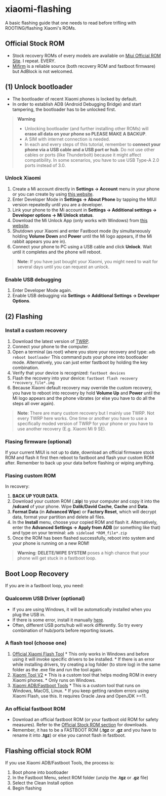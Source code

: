 # xiaomi-flashing
A basic flashing guide that one needs to read before trifling with ROOTING/flashing Xiaomi's ROMs.

## Official Stock ROM
* Stock recovery ROMs of every models are available on <a href="https://c.mi.com/global/miuidownload/index">Miui Official ROM Site</a>. I repeat. EVERY.
* <a href="https://mifirm.net/">Mifirm</a> is a reliable source (both recovery ROM and fastboot firmware) but AdBlock is not welcomed.

## (1) Unlock bootloader
* The bootloader of recent Xiaomi phones is locked by default.
* In order to establish ADB (Android Debugging Bridge) and start tampering, the bootloader has to be unlocked first.
> **Warning**
> 
> * Unlocking bootloader (and further installing other ROMs) will __erase all data on your phone so PLEASE MAKE A BACKUP__.
> * A SIM with internet connection is needed.
> * In each and every steps of this tutorial, remember to __connect your phone via a USB cable and a USB port or hub__. Do not use other cables or ports (like Thunderbolt) because it might affect compatibility. In some scenarios, you have to use USB Type-A 2.0 ports instead of 3.0.

### Unlock Xiaomi
1. Create a Mi account directly in __Settings -> Account__ menu in your phone or you can create by using <a href="https://account.xiaomi.com/pass/register/">this website</a>.
1. Enter Developer Mode in __Settings -> About Phone__ by tapping the MIUI version repeatedly until you are a developer.
1. Link your phone to the Mi account in __Settings -> Additional settings -> Developer options -> Mi Unlock status__.
1. Download the Mi Unlock App (only works with Windows) from <a href="https://en.miui.com/unlock/download_en.html">this website</a>.
1. Shutdown your Xiaomi and enter Fastboot mode (by simultaneously holding __Volume Down__ and __Power__ until the Mi logo appears, if the Mi rabbit appears you are in).
1. Connect your phone to PC using a USB cable and click __Unlock__. Wait until it completes and the phone will reboot.
> **Note**: 
> If you have just bought your Xiaomi, you might need to wait for several days until you can request an unlock.
  
### Enable USB debugging
1. Enter Developer Mode again.
1. Enable USB debugging via __Settings -> Additional Settings -> Developer Options__.

## (2) Flashing
### Install a custom recovery
1. Download the latest version of <a href="https://twrp.me/Devices/Xiaomi/">TWRP</a>.
1. Connect your phone to the computer.
1. Open a terminal (as root) where you store your recovery and type:
`adb reboot bootloader`
This command puts your phone into bootloader mode. Alternatively, you can just enter fastboot by holding the key combination.
1. Verify that your device is recognized:
`fastboot devices`
1. Flash the recovery into your device:
`fastboot flash recovery *recovery_file*.img`
1. Because Xiaomi default recovery may override the custom recovery, you have to reboot into recovery by hold __Volume Up__ and __Power__ until the Mi logo appears and the phone vibrates (or else you have to do all the steps all over again).
> **Note**: 
> There are many custom recovery but I mainly use TWRP. Not every TWRP here works. One time or another you have to use a specifically moded version of TWRP for your phone or you have to use another recovery (E.g. Xiaomi Mi 9 SE).
### Flasing firmware (optional)
If your current MIUI is not up to date, download an official firmware stock ROM and flash it first then reboot to fastboot and flash your custom ROM after. Remember to back up your data before flashing or wiping anything.
### Flasing custom ROM
In recovery:
1. __BACK UP YOUR DATA__.
1. Download your custom ROM (__.zip__) to your computer and copy it into the __/sdcard__ of your phone.
Wipe __Dalik/David Cache__, __Cache__ and __Data__.
1. __Format Data__ (in __Advanced Wipe__) or __Factory Reset__, which will decrypt data, format your partition and delete all files.
3. In the __Install__ menu, choose your copied ROM and flash it.
Alternatively, enter the __Advanced Settings -> Apply from ADB__ (or something like that) and type on your terminal:
`adb sideload *ROM_file*.zip`
4. Once the ROM has been flashed successfully, reboot into system and your phone is running on a new ROM!
> **Warning**: 
> __DELETE/WIPE SYSTEM__ poses a high chance that your phone will get stuck in a fastboot loop.
## Boot Loop Recovery
If you are in a fastboot loop, you need:
  ### Qualcomm USB Driver (optional)
  * If you are using Windows, it will be automatically installed when you plug the USB in.
  * If there is some error, install it manually <a href="https://gsmusbdrivers.com/download/android-qualcomm-usb-driver/">here</a>.
  * Often, different USB ports/hub will work differently. So try every combination of hub/ports before reporting issues.
  ### A flash tool (choose one)
  1. <a href="https://www.xiaomiflash.com/download/">Official Xiaomi Flash Tool</a>
    * This only works in Windows and before using it will invoke specific drivers to be installed.
    * If there is an error while installing drivers, try creating a log folder (to store log) in the same folder as the .exe file and run the tool again.
  1. <a href="https://www.xiaomitool.com/V2/">Xiaomi Tool V2</a>
    * This is a custom tool that helps moding ROM in every Xiaomi phones.
    * Only runs on Windows.
  1. <a href="https://github.com/Szaki/XiaomiADBFastbootTools">Xiaomi ADB/Fastboot Tools</a>
    * This is a custom tool that runs on Windows, MacOS, Linux.
    * If you keep getting random errors using Xiaomi Flash, use this. It requires Oracle Java and OpenJDK >=11.
  ### An official fastboot ROM
  * Download an official fastboot ROM (or your fastboot old ROM for safety measures). Refer to the [Official Stock ROM section](#official-stock-rom) for downloads.
  * Remember, it has to be a FASTBOOT ROM (__.tgz__ or __.gz__ and you have to rename it into __.tgz__) or else you cannot flash in fastboot.
  ## Flashing official stock ROM
  If you use Xiaomi ADB/Fastboot Tools, the process is:
  1. Boot phone into bootloader
  1. In the Fastboot Menu, select ROM folder (unzip the __.tgz__ or __.gz__ file)
  1. Select the Clean Install option
  1. Begin flashing

